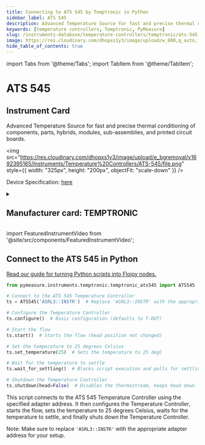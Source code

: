 ```yaml
---
title: Connecting to ATS 545 by Temptronic in Python
sidebar_label: ATS 545
description: Advanced Temperature Source for fast and precise thermal conditioning of components, parts, hybrids, modules, sub-assemblies, and printed circuit boards.
keywords: [temperature controllers, Temptronic, PyMeasure]
slug: /instruments-database/temperature-controllers/temptronic/ats-545
image: https://res.cloudinary.com/dhopxs1y3/image/upload/w_600,q_auto,f_auto/e_bgremoval/v1692395165/Instruments/Temperature%20Controllers/ATS-545/file.jpg
hide_table_of_contents: true
---
```


import Tabs from '@theme/Tabs';
import TabItem from '@theme/TabItem';

# ATS 545

## Instrument Card

<div className="flex">

<div>

Advanced Temperature Source for fast and precise thermal conditioning of components, parts, hybrids, modules, sub-assemblies, and printed circuit boards.

</div>

<img src="https://res.cloudinary.com/dhopxs1y3/image/upload/e_bgremoval/v1692395165/Instruments/Temperature%20Controllers/ATS-545/file.png" style={{ width: "325px", height: "200px", objectFit: "scale-down" }} />

</div>

<div className="flex text-center">

<p>Device Specification: <a target="\_blank" href="https://maximinstruments.com/pdf_files/TEMPTRONIC_ATS_545M_Datasheet.pdf">here</a></p>

</div>

<details style={{ marginTop: "15px"}}>
<summary><h2>Manufacturer card: TEMPTRONIC</h2></summary>

<img src="https://res.cloudinary.com/dhopxs1y3/image/upload/v1692806163/Instruments/Vendor%20Logos/Temptronic.png" style={{ width: "100%", height: "170px",objectFit: "scale-down" }} />

**Temptronic** temperature forcing systems, are designed for testing and characterization of semiconductors, ICs, chips, electronics, and materials.

<ul>
  <li>Headquarters: USA</li>
  <li>Yearly Revenue (millions, USD): 19.0</li>
  <li>Vendor Website: <a href="https://www.intestthermal.com/temptronic">here</a></li>
</ul>
</details>

import FeaturedInstrumentVideo from '@site/src/components/FeaturedInstrumentVideo';

<FeaturedInstrumentVideo category='TEMPERATURE_CONTROLLERS' manufacturer='TEMPTRONIC'></FeaturedInstrumentVideo>


## Connect to the ATS 545 in Python

[Read our guide for turning Python scripts into Flojoy nodes.](https://docs.flojoy.ai/custom-nodes/creating-custom-node/)
<Tabs>

<TabItem value="Flojoy" label="Flojoy" className="flojoy-instrument-tabs">

<NodeCardCollection category='TEMPERATURE_CONTROLLERS' manufacturer='TEMPTRONIC'></NodeCardCollection>

</TabItem>
<TabItem value="PyMeasure" label="PyMeasure">


```python
from pymeasure.instruments.temptronic.temptronic_ats545 import ATS545

# Connect to the ATS 545 Temperature Controller
ts = ATS545('ASRL3::INSTR')  # Replace 'ASRL3::INSTR' with the appropriate adapter address

# Configure the Temperature Controller
ts.configure()  # Basic configuration (defaults to T-DUT)

# Start the flow
ts.start()  # Starts the flow (head position not changed)

# Set the temperature to 25 degrees Celsius
ts.set_temperature(25)  # Sets the temperature to 25 degC

# Wait for the temperature to settle
ts.wait_for_settling()  # Blocks script execution and polls for settling

# Shutdown the Temperature Controller
ts.shutdown(head=False)  # Disables the thermostream, keeps head down
```

This script connects to the ATS 545 Temperature Controller using the specified adapter address. It then configures the Temperature Controller, starts the flow, sets the temperature to 25 degrees Celsius, waits for the temperature to settle, and finally shuts down the Temperature Controller.

Note: Make sure to replace `'ASRL3::INSTR'` with the appropriate adapter address for your setup.

</TabItem>
</Tabs>